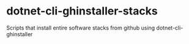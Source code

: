 # dotnet-cli-ghinstaller-stacks
Scripts that install entire software stacks from github using dotnet-cli-ghinstaller
